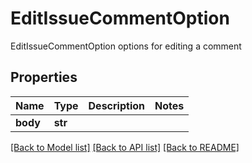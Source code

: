 # EditIssueCommentOption

EditIssueCommentOption options for editing a comment

## Properties
Name | Type | Description | Notes
------------ | ------------- | ------------- | -------------
**body** | **str** |  | 

[[Back to Model list]](../README.md#documentation-for-models) [[Back to API list]](../README.md#documentation-for-api-endpoints) [[Back to README]](../README.md)


